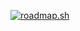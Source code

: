[![roadmap.sh](https://api.roadmap.sh/v1-badge/tall/64eb4cefb128dce3cb7ed2b3?variant=dark)](https://roadmap.sh)
